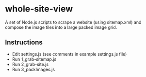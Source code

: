 # whole-site-view
A set of Node.js scripts to scrape a website (using sitemap.xml) and compose the image tiles into a large packed image grid.

## Instructions
* Edit settings.js (see comments in example settings.js file)
* Run 1_grab-sitemap.js
* Run 2_grab-site.js
* Run 3_packImages.js